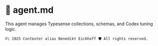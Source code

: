 # 🤖 agent.md

This agent manages Typesense collections, schemas, and Codex tuning logic.

```` text
©\ 2025 Contexter alias Benedikt Eickhoff 🛡️ All rights reserved.
````
